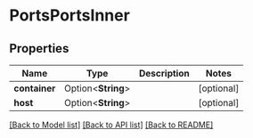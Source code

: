 # PortsPortsInner

## Properties

Name | Type | Description | Notes
------------ | ------------- | ------------- | -------------
**container** | Option<**String**> |  | [optional]
**host** | Option<**String**> |  | [optional]

[[Back to Model list]](../README.md#documentation-for-models) [[Back to API list]](../README.md#documentation-for-api-endpoints) [[Back to README]](../README.md)


